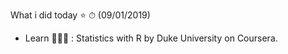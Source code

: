 What i did today ⭐️ ⏱
(09/01/2019)
* Learn 🙇🏻‍♂️ : Statistics with R by Duke University on Coursera.
